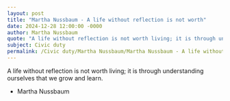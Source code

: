 ```yaml
---
layout: post
title: "Martha Nussbaum - A life without reflection is not worth"
date: 2024-12-28 12:00:00 -0000
author: Martha Nussbaum
quote: "A life without reflection is not worth living; it is through understanding ourselves that we grow and learn."
subject: Civic duty
permalink: /Civic duty/Martha Nussbaum/Martha Nussbaum - A life without reflection is not worth
---
```


A life without reflection is not worth living; it is through understanding ourselves that we grow and learn.

- Martha Nussbaum
